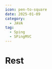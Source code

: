 ```yaml
---
icon: pen-to-square
date: 2025-01-09
category:
  - JAVA
tag:
  - Sping
  - SPingMVC
---
```


# Rest


